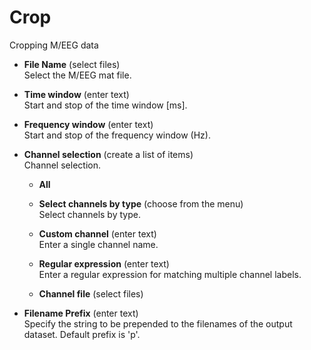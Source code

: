 # Crop  
Cropping M/EEG data

* **File Name** (select files)  
Select the M/EEG mat file.

* **Time window** (enter text)  
Start and stop of the time window [ms].

* **Frequency window** (enter text)  
Start and stop of the frequency window (Hz).

* **Channel selection** (create a list of items)  
Channel selection.

    * **All**   

    * **Select channels by type** (choose from the menu)  
    Select channels by type.

    * **Custom channel** (enter text)  
    Enter a single channel name.

    * **Regular expression** (enter text)  
    Enter a regular expression for matching multiple channel labels.

    * **Channel file** (select files)  

* **Filename Prefix** (enter text)  
Specify the string to be prepended to the filenames of the output dataset. Default prefix is 'p'.
